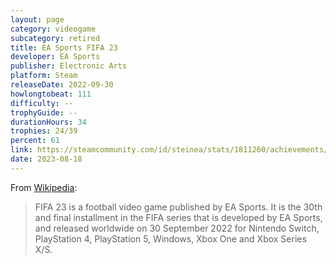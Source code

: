 ```yaml
---
layout: page
category: videogame
subcategory: retired
title: EA Sports FIFA 23
developer: EA Sports
publisher: Electronic Arts
platform: Steam
releaseDate: 2022-09-30
howlongtobeat: 111
difficulty: --
trophyGuide: --
durationHours: 34
trophies: 24/39
percent: 61
link: https://steamcommunity.com/id/steinea/stats/1811260/achievements/
date: 2023-08-18
---
```


From [Wikipedia](https://en.wikipedia.org/wiki/FIFA_23):

> FIFA 23 is a football video game published by EA Sports. It is the 30th and final installment in the FIFA series that is developed by EA Sports, and released worldwide on 30 September 2022 for Nintendo Switch, PlayStation 4, PlayStation 5, Windows, Xbox One and Xbox Series X/S.

